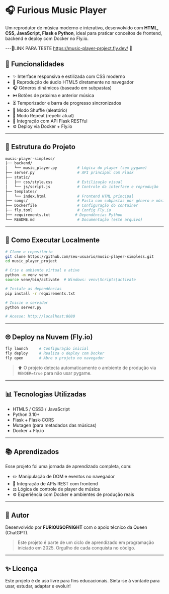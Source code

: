 # 🎧 Furious Music Player

Um reprodutor de música moderno e interativo, desenvolvido com **HTML, CSS, JavaScript, Flask e Python**, ideal para praticar conceitos de frontend, backend e deploy com Docker no Fly.io.

---🎯LINK PARA TESTE https://music-player-project.fly.dev/ 🎯

## 🚀 Funcionalidades

- ✨ Interface responsiva e estilizada com CSS moderno
- 🎵 Reprodução de áudio HTML5 diretamente no navegador
- 🎧 Gêneros dinâmicos (baseado em subpastas)
- ⏮️ Botões de próxima e anterior música
- ⏳ Temporizador e barra de progresso sincronizados
- 🔁 Modo Shuffle (aleatório)
- 🔂 Modo Repeat (repetir atual)
- 🤝 Integração com API Flask RESTful
- ⚙️ Deploy via Docker + Fly.io

---

## 📂 Estrutura do Projeto

```bash
music-player-simpless/
├── backend/
│   └── music_player.py         # Lógica do player (sem pygame)
├── server.py                   # API principal com Flask
├── static/
│   ├── css/style.css           # Estilização visual
│   └── js/script.js            # Controle da interface e reprodução
├── templates/
│   └── index.html              # Frontend HTML principal
├── songs/                      # Pasta com subpastas por gênero e músicas
├── Dockerfile                  # Configuração do container
├── fly.toml                    # Config Fly.io
├── requirements.txt           # Dependências Python
└── README.md                   # Documentação (este arquivo)
```

---

## 🚀 Como Executar Localmente

```bash
# Clone o repositório
git clone https://github.com/seu-usuario/music-player-simpless.git
cd music_player_project

# Crie o ambiente virtual e ative
python -m venv venv
source venv/bin/activate  # Windows: venv\Scripts\activate

# Instale as dependências
pip install -r requirements.txt

# Inicie o servidor
python server.py

# Acesse: http://localhost:8080
```

---

## 🌐 Deploy na Nuvem (Fly.io)

```bash
fly launch     # Configuração inicial
fly deploy     # Realiza o deploy com Docker
fly open       # Abre o projeto no navegador
```

> ⬆️ O projeto detecta automaticamente o ambiente de produção via `RENDER=true` para não usar pygame.

---

## 📊 Tecnologias Utilizadas

- HTML5 / CSS3 / JavaScript
- Python 3.10+
- Flask + Flask-CORS
- Mutagen (para metadados das músicas)
- Docker + Fly.io

---

## 📚 Aprendizados

Esse projeto foi uma jornada de aprendizado completa, com:

- ✏️ Manipulação de DOM e eventos no navegador
- 🔗 Integração de APIs REST com frontend
- ⚖️ Lógica de controle de player de música
- ⚙️ Experiência com Docker e ambientes de produção reais

---

## 💼 Autor

Desenvolvido por **FURIOUSOFNIGHT** com o apoio técnico da Queen (ChatGPT). 

> Este projeto é parte de um ciclo de aprendizado em programação iniciado em 2025. 
> Orgulho de cada conquista no código. 

---

## ✨ Licença

Este projeto é de uso livre para fins educacionais. Sinta-se à vontade para usar, estudar, adaptar e evoluir!
